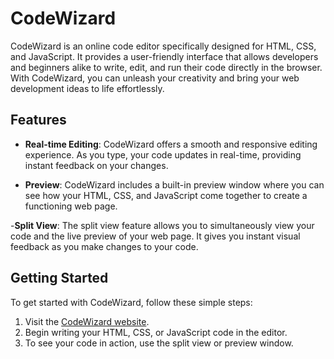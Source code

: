 # CodeWizard

CodeWizard is an online code editor specifically designed for HTML, CSS, and JavaScript. It provides a user-friendly interface that allows developers and beginners alike to write, edit, and run their code directly in the browser. With CodeWizard, you can unleash your creativity and bring your web development ideas to life effortlessly.

## Features

- **Real-time Editing**: CodeWizard offers a smooth and responsive editing experience. As you type, your code updates in real-time, providing instant feedback on your changes.

- **Preview**: CodeWizard includes a built-in preview window where you can see how your HTML, CSS, and JavaScript come together to create a functioning web page.

-**Split View**: The split view feature allows you to simultaneously view your code and the live preview of your web page. It gives you instant visual feedback as you make changes to your code.

## Getting Started

To get started with CodeWizard, follow these simple steps:

1. Visit the [CodeWizard website](https://www.codewizard.com).
2. Begin writing your HTML, CSS, or JavaScript code in the editor.
3. To see your code in action, use the split view or preview window.


